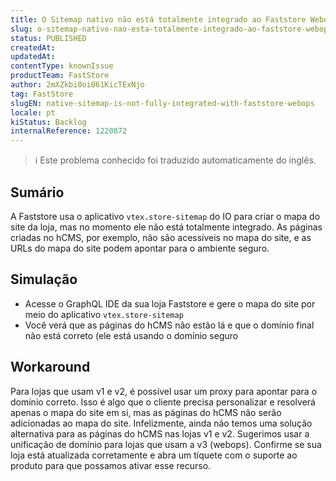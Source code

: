 ```yaml
---
title: O Sitemap nativo não está totalmente integrado ao Faststore Webops
slug: o-sitemap-nativo-nao-esta-totalmente-integrado-ao-faststore-webops
status: PUBLISHED
createdAt: 
updatedAt: 
contentType: knownIssue
productTeam: FastStore
author: 2mXZkbi0oi061KicTExNjo
tag: FastStore
slugEN: native-sitemap-is-not-fully-integrated-with-faststore-webops
locale: pt
kiStatus: Backlog
internalReference: 1220872
---
```


>ℹ️ Este problema conhecido foi traduzido automaticamente do inglês.

## Sumário


A Faststore usa o aplicativo `vtex.store-sitemap` do IO para criar o mapa do site da loja, mas no momento ele não está totalmente integrado. As páginas criadas no hCMS, por exemplo, não são acessíveis no mapa do site, e as URLs do mapa do site podem apontar para o ambiente seguro.
## Simulação



- Acesse o GraphQL IDE da sua loja Faststore e gere o mapa do site por meio do aplicativo `vtex.store-sitemap`
- Você verá que as páginas do hCMS não estão lá e que o domínio final não está correto (ele está usando o domínio seguro
## Workaround


Para lojas que usam v1 e v2, é possível usar um proxy para apontar para o domínio correto. Isso é algo que o cliente precisa personalizar e resolverá apenas o mapa do site em si, mas as páginas do hCMS não serão adicionadas ao mapa do site. Infelizmente, ainda não temos uma solução alternativa para as páginas do hCMS nas lojas v1 e v2.
Sugerimos usar a unificação de domínio para lojas que usam a v3 (webops). Confirme se sua loja está atualizada corretamente e abra um tíquete com o suporte ao produto para que possamos ativar esse recurso.



